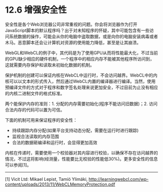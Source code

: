 # 12.6 增强安全性

安全性是各个Web浏览器公司非常重视的问题。你会将浏览器作为打开JavaScript脚本的默认程序吗？出于对未知程序的怀疑，其中可能包含有一些访问系统数据的操作，可能会从你的电脑中盗取数据，或是向你的电脑安装病毒或者木马。恶意脚本还会让计算机对资源的使用能力降低，甚至是让其崩溃。

WebGL和WebCL的例子中，其代码是为了使用GPU从而将性能最大化，不过当前的GPU缺少相应的硬件机制，一个程序中的相应内存不能被其他程序所访问到，这就需要内存保护和读取未初始化数据的机制。

保护机制的创建可以保证内核在WebCL中运行时，不会访问越界。WebCL中的内核可以以文本的形式传入，然后通过WebCL内置的编译器进行编译。当然，使用预编译文件的方式对于程序和数字签名处理来说更加安全，不过目前为止没有相应的内核二进制文件的格式标准。

两个能保护内存的准则：1. 分配的内存需要初始化(程序不能访问旧数据)；2. 访问合法内存的代码可以置为可信。

下面的机制可用来保证程序的安全性：

- 持续跟踪内存分配(如果平台支持动态分配，需要在运行时进行跟踪)
- 监视合法读取的内存范围
- 合法的数据砸编译和运行时，会显得更加高效

内核在传递时，需要使用一个校验器对其内容进行校验，以确保不存在访问越界的情况，不过这将影响(经测量，性能要比无校验的性能低30%)。更多安全性的信息可以参阅[1]。

-------

[1] Vicit Ltd: Mikael Lepist, Tamiö Ylimäki, http://learningwebcl.com/wp-content/uploads/2013/11/WebCLMemoryProtection.pdf

